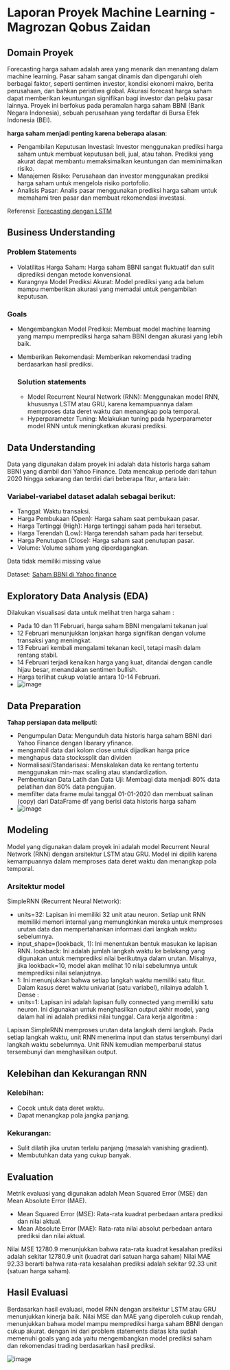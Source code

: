# Laporan Proyek Machine Learning - Magrozan Qobus Zaidan

## Domain Proyek

Forecasting harga saham adalah area yang menarik dan menantang dalam machine learning. Pasar saham sangat dinamis dan dipengaruhi oleh berbagai faktor, seperti sentimen investor, kondisi ekonomi makro, berita perusahaan, dan bahkan peristiwa global. Akurasi forecast harga saham dapat memberikan keuntungan signifikan bagi investor dan pelaku pasar lainnya. Proyek ini berfokus pada peramalan harga saham BBNI (Bank Negara Indonesia), sebuah perusahaan yang terdaftar di Bursa Efek Indonesia (BEI).

**harga saham menjadi penting karena beberapa alasan**:
- Pengambilan Keputusan Investasi: Investor menggunakan prediksi harga saham untuk membuat keputusan beli, jual, atau tahan. Prediksi yang akurat dapat membantu memaksimalkan keuntungan dan meminimalkan risiko.
- Manajemen Risiko: Perusahaan dan investor menggunakan prediksi harga saham untuk mengelola risiko portofolio.
- Analisis Pasar: Analis pasar menggunakan prediksi harga saham untuk memahami tren pasar dan membuat rekomendasi investasi.
  
Referensi: [Forecasting dengan LSTM](https://www.kaggle.com/code/jeanfi/forecasting-saham) 

## Business Understanding

### Problem Statements

- Volatilitas Harga Saham: Harga saham BBNI sangat fluktuatif dan sulit diprediksi dengan metode konvensional.
- Kurangnya Model Prediksi Akurat: Model prediksi yang ada belum mampu memberikan akurasi yang memadai untuk pengambilan keputusan.

### Goals

- Mengembangkan Model Prediksi: Membuat model machine learning yang mampu memprediksi harga saham BBNI dengan akurasi yang lebih baik.
- Memberikan Rekomendasi: Memberikan rekomendasi trading berdasarkan hasil prediksi.

    ### Solution statements
    - Model Recurrent Neural Network (RNN): Menggunakan model RNN, khususnya LSTM atau GRU, karena kemampuannya dalam memproses data deret waktu dan menangkap pola temporal.
    - Hyperparameter Tuning: Melakukan tuning pada hyperparameter model RNN untuk meningkatkan akurasi prediksi.
  
## Data Understanding
Data yang digunakan dalam proyek ini adalah data historis harga saham BBNI yang diambil dari Yahoo Finance. Data mencakup periode dari tahun 2020 hingga sekarang dan terdiri dari beberapa fitur, antara lain:

### Variabel-variabel dataset adalah sebagai berikut:
- Tanggal: Waktu transaksi.
- Harga Pembukaan (Open): Harga saham saat pembukaan pasar.
- Harga Tertinggi (High): Harga tertinggi saham pada hari tersebut.
- Harga Terendah (Low): Harga terendah saham pada hari tersebut.
- Harga Penutupan (Close): Harga saham saat penutupan pasar.
- Volume: Volume saham yang diperdagangkan.
  
Data tidak memiliki missing value 

Dataset: [Saham BBNI di Yahoo finance](https://finance.yahoo.com/quote/BBNI.JK/)

## Exploratory Data Analysis (EDA)

Dilakukan visualisasi data untuk melihat tren harga saham :
- Pada 10 dan 11 Februari, harga saham BBNI mengalami tekanan jual
- 12 Februari menunjukkan lonjakan harga signifikan dengan volume transaksi yang meningkat.
- 13 Februari kembali mengalami tekanan kecil, tetapi masih dalam rentang stabil.
- 14 Februari terjadi kenaikan harga yang kuat, ditandai dengan candle hijau besar, menandakan sentimen bullish.
- Harga terlihat cukup volatile antara 10-14 Februari.
- ![image](https://github.com/user-attachments/assets/979e8959-a57c-4d5d-874c-0e5239137e0f)

  
## Data Preparation

**Tahap persiapan data meliputi**: 
- Pengumpulan Data: Mengunduh data historis harga saham BBNI dari Yahoo Finance dengan libarary yfinance.
- mengambil data dari kolom close untuk dijadikan harga price
- menghapus data stockssplit dan dividen
- Normalisasi/Standarisasi: Menskalakan data ke rentang tertentu menggunakan min-max scaling atau standardization.
- Pembentukan Data Latih dan Data Uji: Membagi data menjadi 80% data pelatihan dan 80% data pengujian.
- memfilter data frame mulai tanggal 01-01-2020 dan membuat salinan (copy) dari DataFrame df yang berisi data historis harga saham
- ![image](https://github.com/user-attachments/assets/3395a16c-f8f2-4c41-a9ad-54b0c5fb14b2)



## Modeling
Model yang digunakan dalam proyek ini adalah model Recurrent Neural Network (RNN) dengan arsitektur LSTM atau GRU. Model ini dipilih karena kemampuannya dalam memproses data deret waktu dan menangkap pola temporal.
### Arsitektur model
SimpleRNN (Recurrent Neural Network):
- units=32: Lapisan ini memiliki 32 unit atau neuron. Setiap unit RNN memiliki memori internal yang memungkinkan mereka untuk memproses urutan data dan mempertahankan informasi dari langkah waktu sebelumnya.
- input_shape=(lookback, 1): Ini menentukan bentuk masukan ke lapisan RNN.
lookback: Ini adalah jumlah langkah waktu ke belakang yang digunakan untuk memprediksi nilai berikutnya dalam urutan. Misalnya, jika lookback=10, model akan melihat 10 nilai sebelumnya untuk memprediksi nilai selanjutnya.
- 1: Ini menunjukkan bahwa setiap langkah waktu memiliki satu fitur. Dalam kasus deret waktu univariat (satu variabel), nilainya adalah 1.
Dense :
- units=1: Lapisan ini adalah lapisan fully connected yang memiliki satu neuron. Ini digunakan untuk menghasilkan output akhir model, yang dalam hal ini adalah prediksi nilai tunggal.
Cara kerja algoritma :

Lapisan SimpleRNN memproses urutan data langkah demi langkah. Pada setiap langkah waktu, unit RNN menerima input dan status tersembunyi dari langkah waktu sebelumnya. Unit RNN kemudian memperbarui status tersembunyi dan menghasilkan output. 

## Kelebihan dan Kekurangan RNN
### Kelebihan:

- Cocok untuk data deret waktu.
- Dapat menangkap pola jangka panjang.
### Kekurangan:

- Sulit dilatih jika urutan terlalu panjang (masalah vanishing gradient).
- Membutuhkan data yang cukup banyak.

## Evaluation

Metrik evaluasi yang digunakan adalah Mean Squared Error (MSE) dan Mean Absolute Error (MAE).

- Mean Squared Error (MSE): Rata-rata kuadrat perbedaan antara prediksi dan nilai aktual.
- Mean Absolute Error (MAE): Rata-rata nilai absolut perbedaan antara prediksi dan nilai aktual.
  
Nilai MSE 12780.9 menunjukkan bahwa rata-rata kuadrat kesalahan prediksi adalah sekitar 12780.9 unit (kuadrat dari satuan harga saham) Nilai MAE 92.33 berarti bahwa rata-rata kesalahan prediksi adalah sekitar 92.33 unit (satuan harga saham).
  
## Hasil Evaluasi
Berdasarkan hasil evaluasi, model RNN dengan arsitektur LSTM atau GRU menunjukkan kinerja baik. Nilai MSE dan MAE yang diperoleh cukup rendah, menunjukkan bahwa model mampu memprediksi harga saham BBNI dengan cukup akurat. dengan ini dari problem statements diatas kita sudah memenuhi goals yang ada yaitu mengembangkan model prediksi saham dan rekomendasi trading berdasarkan hasil prediksi.

![image](https://github.com/user-attachments/assets/0d1d843b-35b5-4f4b-8481-47d58c49fbb3)


